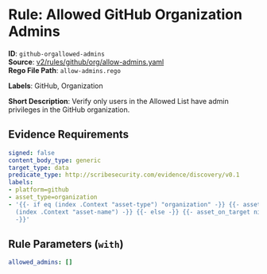 # Rule: Allowed GitHub Organization Admins

**ID**: `github-orgallowed-admins`  
**Source**: [v2/rules/github/org/allow-admins.yaml](https://github.com/scribe-public/sample-policies/v2/rules/github/org/allow-admins.yaml)  
**Rego File Path**: `allow-admins.rego`  

**Labels**: GitHub, Organization

**Short Description**: Verify only users in the Allowed List have admin privileges in the GitHub organization.

## Evidence Requirements

```yaml
signed: false
content_body_type: generic
target_type: data
predicate_type: http://scribesecurity.com/evidence/discovery/v0.1
labels:
- platform=github
- asset_type=organization
- '{{- if eq (index .Context "asset-type") "organization" -}} {{- asset_on_target
  (index .Context "asset-name") -}} {{- else -}} {{- asset_on_target nil -}} {{- end
  -}}'
```
## Rule Parameters (`with`)

```yaml
allowed_admins: []
```
